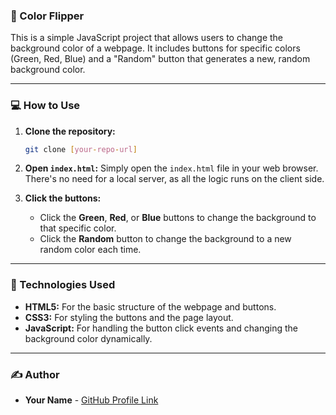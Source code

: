 ### 🎨 Color Flipper

This is a simple JavaScript project that allows users to change the background color of a webpage. It includes buttons for specific colors (Green, Red, Blue) and a "Random" button that generates a new, random background color.

-----

### 💻 How to Use

1.  **Clone the repository:**

    ```bash
    git clone [your-repo-url]
    ```

2.  **Open `index.html`:** Simply open the `index.html` file in your web browser. There's no need for a local server, as all the logic runs on the client side.

3.  **Click the buttons:**

      * Click the **Green**, **Red**, or **Blue** buttons to change the background to that specific color.
      * Click the **Random** button to change the background to a new random color each time.

-----

### 🚀 Technologies Used

  * **HTML5:** For the basic structure of the webpage and buttons.
  * **CSS3:** For styling the buttons and the page layout.
  * **JavaScript:** For handling the button click events and changing the background color dynamically.

-----

### ✍️ Author

  * **Your Name** - [GitHub Profile Link](https://www.google.com/search?q=https://github.com/your-username)